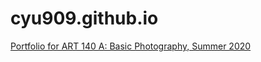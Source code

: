 # cyu909.github.io

[Portfolio for ART 140 A: Basic Photography, Summer 2020](https://cyu909.github.io/art140-projects.html)
